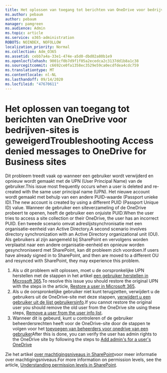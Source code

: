 ```yaml
---
title: Het oplossen van toegang tot berichten van OneDrive voor bedrijven-sites is geweigerd
ms.author: pebaum
author: pebaum
manager: pamgreen
ms.audience: Admin
ms.topic: article
ms.service: o365-administration
ROBOTS: NOINDEX, NOFOLLOW
localization_priority: Normal
ms.collection: Adm_O365
ms.assetid: cebb7a4a-33e1-474e-a5d0-dbd02a80b1e9
ms.openlocfilehash: 9001cf0b7d9f1f05a2ecedca2c3137dd1b8a1c38
ms.sourcegitcommit: c6692ce0fa1358ec3529e59ca0ecdfdea4cdc759
ms.translationtype: MT
ms.contentlocale: nl-NL
ms.lasthandoff: 09/14/2020
ms.locfileid: "47670611"
---
```

# <a name="troubleshooting-access-denied-messages-to-onedrive-for-business-sites"></a><span data-ttu-id="ddd9b-102">Het oplossen van toegang tot berichten van OneDrive voor bedrijven-sites is geweigerd</span><span class="sxs-lookup"><span data-stu-id="ddd9b-102">Troubleshooting Access denied messages to OneDrive for Business sites</span></span>

<span data-ttu-id="ddd9b-103">Dit probleem treedt vaak op wanneer een gebruiker wordt verwijderd en opnieuw wordt gemaakt met de UPN (User Principal Name) van de gebruiker.</span><span class="sxs-lookup"><span data-stu-id="ddd9b-103">This issue most frequently occurs when a user is deleted and re-created with the same user principal name (UPN).</span></span> <span data-ttu-id="ddd9b-104">Het nieuwe account wordt gemaakt met behulp van een andere PUID-waarde (Passport unieke ID).</span><span class="sxs-lookup"><span data-stu-id="ddd9b-104">The new account is created by using a different PUID (Passport Unique ID) value.</span></span> <span data-ttu-id="ddd9b-105">Wanneer de gebruiker een siteverzameling of de OneDrive probeert te openen, heeft de gebruiker een onjuiste PUID.</span><span class="sxs-lookup"><span data-stu-id="ddd9b-105">When the user tries to access a site collection or their OneDrive, the user has an incorrect PUID.</span></span> <span data-ttu-id="ddd9b-106">Een tweede scenario omvat adreslijstsynchronisatie met een organisatie-eenheid van Active Directory.</span><span class="sxs-lookup"><span data-stu-id="ddd9b-106">A second scenario involves directory synchronization with an Active Directory organizational unit (OU).</span></span> <span data-ttu-id="ddd9b-107">Als gebruikers al zijn aangemeld bij SharePoint en vervolgens worden verplaatst naar een andere organisatie-eenheid en opnieuw worden gesynchroniseerd met SharePoint, kan dit probleem zich voordoen.</span><span class="sxs-lookup"><span data-stu-id="ddd9b-107">If users have already signed in to SharePoint, and then are moved to a different OU and resynced with SharePoint, they may experience this problem.</span></span>

1. <span data-ttu-id="ddd9b-108">Als u dit probleem wilt oplossen, moet u de oorspronkelijke UPN herstellen met de stappen in het artikel [een gebruiker herstellen in Microsoft 365](https://docs.microsoft.com/microsoft-365/admin/add-users/restore-user).</span><span class="sxs-lookup"><span data-stu-id="ddd9b-108">To resolve this issue you should restore the original UPN with the steps in the article, [Restore a user in Microsoft 365](https://docs.microsoft.com/microsoft-365/admin/add-users/restore-user).</span></span>
2. <span data-ttu-id="ddd9b-109">Als u de oorspronkelijke gebruiker niet kunt terugzetten, verwijdert u de gebruikers uit de OneDrive-site met deze stappen, [verwijdert u een gebruiker uit de lijst gebruikersinfo]().</span><span class="sxs-lookup"><span data-stu-id="ddd9b-109">If you cannot restore the original user you should remove the old user from the OneDrive site using these steps, [Remove a user from the user info list]().</span></span> 
3. <span data-ttu-id="ddd9b-110">Wanneer dit is gebeurd, kunt u controleren of de gebruiker beheerdersrechten heeft voor de OneDrive-site door de stappen te volgen voor het [toevoegen van beheerders voor onedrive van een gebruiker](https://docs.microsoft.com/sharepoint/manage-user-profiles)</span><span class="sxs-lookup"><span data-stu-id="ddd9b-110">After this is done, you can verify the user has admin rights to the OneDrive site by following the steps to [Add admin's for a user's OneDrive](https://docs.microsoft.com/sharepoint/manage-user-profiles)</span></span>

<span data-ttu-id="ddd9b-111">Zie het artikel [over machtigingsniveaus in SharePoint](https://docs.microsoft.com/sharepoint/understanding-permission-levels)voor meer informatie over machtigingsniveaus.</span><span class="sxs-lookup"><span data-stu-id="ddd9b-111">For more information on permission levels, see the article, [Understanding permission levels in SharePoint](https://docs.microsoft.com/sharepoint/understanding-permission-levels).</span></span>
